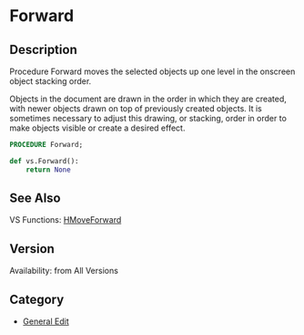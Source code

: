 # Forward

## Description
Procedure Forward moves the selected objects up one level in the onscreen object stacking order.

Objects in the document are drawn in the order in which they are created, with newer objects drawn on top of previously created objects. It is sometimes necessary to adjust this drawing, or stacking, order in order to make objects visible or create a desired effect.

```pascal
PROCEDURE Forward;
```

```python
def vs.Forward():
    return None
```

## See Also
VS Functions:
[HMoveForward](HMoveForward.md)

## Version
Availability: from All Versions

## Category
* [General Edit](../Categories/General%20Edit.md)
